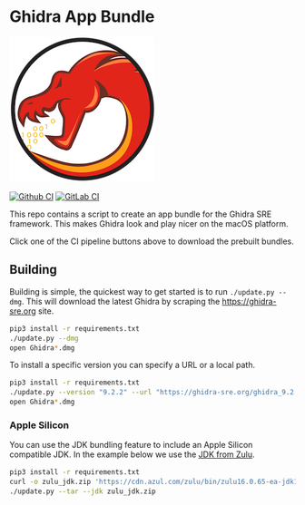 # Ghidra App Bundle

[![Ghidra](/doc/Ghidra.png)](https://ghidra-sre.org)

[![Github CI](https://github.com/TorgoTorgo/Ghidra-App-Bundle/workflows/CI/badge.svg?branch=master)](https://github.com/TorgoTorgo/Ghidra-App-Bundle/actions?query=workflow%3ACI+branch%3Amaster)
[![GitLab CI](https://gitlab.com/Torgo/ghidra-app-bundle/badges/master/pipeline.svg)](https://gitlab.com/Torgo/ghidra-app-bundle/-/commits/master)

This repo contains a script to create an app bundle for the
Ghidra SRE framework. This makes Ghidra look and play nicer
on the macOS platform.

Click one of the CI pipeline buttons above to download the prebuilt bundles.

## Building

Building is simple, the quickest way to get started is to run `./update.py --dmg`. This will download the latest Ghidra by scraping the https://ghidra-sre.org site.

```bash
pip3 install -r requirements.txt
./update.py --dmg
open Ghidra*.dmg
```

To install a specific version you can specify a URL or a local path.

```bash
pip3 install -r requirements.txt
./update.py --version "9.2.2" --url "https://ghidra-sre.org/ghidra_9.2.2_PUBLIC_20201229.zip"
open Ghidra*.dmg
```

### Apple Silicon

You can use the JDK bundling feature to include an Apple Silicon compatible
JDK. In the example below we use the [JDK from Zulu](https://www.azul.com/downloads/zulu-community/?os=macos&architecture=arm-64-bit&package=jdk).

```bash
pip3 install -r requirements.txt
curl -o zulu_jdk.zip 'https://cdn.azul.com/zulu/bin/zulu16.0.65-ea-jdk16.0.0-ea.24-macos_aarch64.zip'
./update.py --tar --jdk zulu_jdk.zip
```
